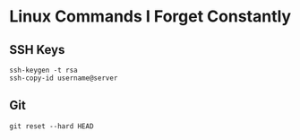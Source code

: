 # Linux Commands I Forget Constantly

## SSH Keys
```
ssh-keygen -t rsa
ssh-copy-id username@server
```

## Git
```
git reset --hard HEAD
```
